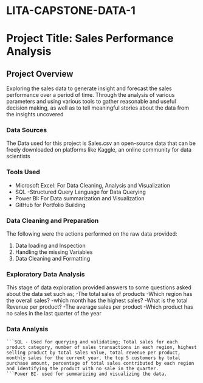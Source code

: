 # LITA-CAPSTONE-DATA-1

# Project Title: Sales Performance Analysis

## Project Overview
Exploring the sales data to generate insight and forecast the sales performance over a period of time. Through the analysis of various parameters and using various tools to gather reasonable and useful decision making, as well as to tell meaningful stories about the data from the insights uncovered
### Data Sources
The Data used for this project is Sales.csv an open-source data that can be freely downloaded on platforms like Kaggle, an online community for data scientists

### Tools Used
- Microsoft Excel: For Data Cleaning, Analysis and Visualization
- SQL -Structured Query Language for Data Querying
- Power BI: For Data summarization and Visualization
- GitHub for Portfolio Building
   
### Data Cleaning and Preparation
The following were the actions performed on the raw data provided:
  1. Data loading and Inspection
  2. Handling the missing Variables
  3. Data Cleaning and Formatting

### Exploratory Data Analysis
This stage of data exploration  provided answers to some questions asked about the data set such as;
-The total sales of products
-Which region has the overall sales?
-which month has the highest sales?
-What is the total Revenue per product?
-The average sales per product
-Which product has no sales in the last quarter of the year 

### Data Analysis
``` Excel pivot tables were used in summarizing total sales by product, region, and month.
```SQL - Used for querying and validating; Total sales for each product category, number of sales transactions in each region, highest selling product by total sales value, total revenue per product, monthly sales for the current year, the top 5 customers by total purchase amount, percentage of total sales contributed by each region and identifying the product with no sale in the quarter.
```Power BI- used for summarizing and visualizing the data.


